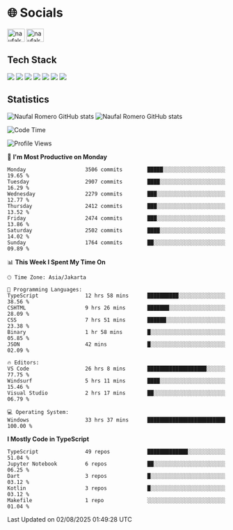 <h1 align="">🌐 Socials</h1>
<p align="left">
<a href="https://linkedin.com/in/naufal-romero-putra-pratama-9ab816177/" target="blank"><img align="center" src="https://raw.githubusercontent.com/rahuldkjain/github-profile-readme-generator/master/src/images/icons/Social/linked-in-alt.svg" alt="naufalromero" height="30" width="40" /></a>
<a href="https://instagram.com/naufalromero" target="blank"><img align="center" src="https://raw.githubusercontent.com/rahuldkjain/github-profile-readme-generator/master/src/images/icons/Social/instagram.svg" alt="naufalromero" height="30" width="40" /></a>
</p>


<h2 align="">Tech Stack</h2>
<div align="">
  <img src="https://img.shields.io/badge/next.js-000000?style=for-the-badge&logo=nextdotjs&logoColor=white"/>
 <img src="https://img.shields.io/badge/typescript-%23007ACC.svg?style=for-the-badge&logo=typescript&logoColor=white"/>
 <img src="https://img.shields.io/badge/react-%2320232a.svg?style=for-the-badge&logo=react&logoColor=%2361DAFB"/>
 <img src="https://img.shields.io/badge/tailwindcss-%2338B2AC.svg?style=for-the-badge&logo=tailwind-css&logoColor=white"/>
 <img src="https://img.shields.io/badge/Prisma-3982CE?style=for-the-badge&logo=Prisma&logoColor=white"/>
 <img src="https://img.shields.io/badge/javascript-%23323330.svg?style=for-the-badge&logo=javascript&logoColor=%23F7DF1E"/>
 <img src="https://img.shields.io/badge/java-%23ED8B00.svg?style=for-the-badge&logo=openjdk&logoColor=white"/>
</div>


<h2 align="">Statistics</h2>
<div align="">
<img src="https://github-readme-stats-xi-nine-74.vercel.app/api?username=romves&show_icons=true&theme=tokyonight&include_all_commits=true&count_private=true" alt="Naufal Romero GitHub stats"/>
<img src="https://github-readme-stats-xi-nine-74.vercel.app/api/top-langs/?username=romves&theme=tokyonight&hide_border=false&include_all_commits=true&count_private=true&layout=compact" alt="Naufal Romero GitHub stats"/>
</div>

<!--START_SECTION:waka-->
![Code Time](http://img.shields.io/badge/Code%20Time-2%2C706%20hrs%2032%20mins-blue)

![Profile Views](http://img.shields.io/badge/Profile%20Views-0-blue)

📅 **I'm Most Productive on Monday** 

```text
Monday                   3506 commits        █████░░░░░░░░░░░░░░░░░░░░   19.65 % 
Tuesday                  2907 commits        ████░░░░░░░░░░░░░░░░░░░░░   16.29 % 
Wednesday                2279 commits        ███░░░░░░░░░░░░░░░░░░░░░░   12.77 % 
Thursday                 2412 commits        ███░░░░░░░░░░░░░░░░░░░░░░   13.52 % 
Friday                   2474 commits        ███░░░░░░░░░░░░░░░░░░░░░░   13.86 % 
Saturday                 2502 commits        ████░░░░░░░░░░░░░░░░░░░░░   14.02 % 
Sunday                   1764 commits        ██░░░░░░░░░░░░░░░░░░░░░░░   09.89 % 
```


📊 **This Week I Spent My Time On** 

```text
🕑︎ Time Zone: Asia/Jakarta

💬 Programming Languages: 
TypeScript               12 hrs 58 mins      ██████████░░░░░░░░░░░░░░░   38.56 % 
CSHTML                   9 hrs 26 mins       ███████░░░░░░░░░░░░░░░░░░   28.09 % 
CSS                      7 hrs 51 mins       ██████░░░░░░░░░░░░░░░░░░░   23.38 % 
Binary                   1 hr 58 mins        █░░░░░░░░░░░░░░░░░░░░░░░░   05.85 % 
JSON                     42 mins             █░░░░░░░░░░░░░░░░░░░░░░░░   02.09 % 

🔥 Editors: 
VS Code                  26 hrs 8 mins       ███████████████████░░░░░░   77.75 % 
Windsurf                 5 hrs 11 mins       ████░░░░░░░░░░░░░░░░░░░░░   15.46 % 
Visual Studio            2 hrs 17 mins       ██░░░░░░░░░░░░░░░░░░░░░░░   06.79 % 

💻 Operating System: 
Windows                  33 hrs 37 mins      █████████████████████████   100.00 % 
```

**I Mostly Code in TypeScript** 

```text
TypeScript               49 repos            █████████████░░░░░░░░░░░░   51.04 % 
Jupyter Notebook         6 repos             ██░░░░░░░░░░░░░░░░░░░░░░░   06.25 % 
Dart                     3 repos             █░░░░░░░░░░░░░░░░░░░░░░░░   03.12 % 
Kotlin                   3 repos             █░░░░░░░░░░░░░░░░░░░░░░░░   03.12 % 
Makefile                 1 repo              ░░░░░░░░░░░░░░░░░░░░░░░░░   01.04 % 
```




 Last Updated on 02/08/2025 01:49:28 UTC
<!--END_SECTION:waka-->
